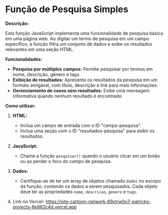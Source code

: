 # Função de Pesquisa Simples

**Descrição:**

Esta função JavaScript implementa uma funcionalidade de pesquisa básica em uma página web. Ao digitar um termo de pesquisa em um campo específico, a função filtra um conjunto de dados e exibe os resultados relevantes em uma seção HTML.

**Funcionalidades:**

* **Pesquisa por múltiplos campos:** Permite pesquisar por termos em nome, descrição, gênero e tags.
* **Exibição de resultados:** Apresenta os resultados da pesquisa em um formato amigável, com título, descrição e link para mais informações.
* **Gerenciamento de casos sem resultados:** Exibe uma mensagem informativa quando nenhum resultado é encontrado.

**Como utilizar:**

1. **HTML:**
   * Inclua um campo de entrada com o ID "campo-pesquisa".
   * Inclua uma seção com o ID "resultados-pesquisa" para exibir os resultados.
2. **JavaScript:**
   * Chame a função `pesquisar()` quando o usuário clicar em um botão ou ao perder o foco do campo de pesquisa.
3. **Dados:**
   * Certifique-se de ter um array de objetos chamado `dados` no escopo da função, contendo os dados a serem pesquisados. Cada objeto deve ter as propriedades `nome`, `descricao`, `genero` e `tags`.

4. Link no Vercel- https://site-cartoon-network-89xtrw0o7-patricks-projects-8e862c4d.vercel.app
